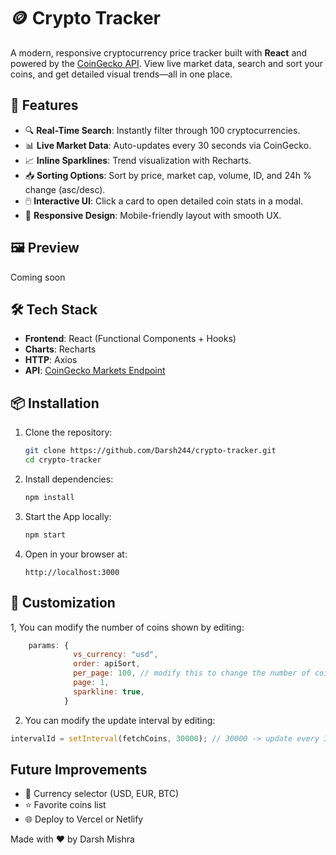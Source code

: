 # 🪙 Crypto Tracker

A modern, responsive cryptocurrency price tracker built with **React** and powered by the [CoinGecko API](https://www.coingecko.com/en/api). View live market data, search and sort your  coins, and get detailed visual trends—all in one place.

## 🚀 Features

- 🔍 **Real-Time Search**: Instantly filter through 100 cryptocurrencies.
- 📊 **Live Market Data**: Auto-updates every 30 seconds via CoinGecko.
- 📈 **Inline Sparklines**: Trend visualization with Recharts.
- 📥 **Sorting Options**: Sort by price, market cap, volume, ID, and 24h % change (asc/desc).
- 🖱️ **Interactive UI**: Click a card to open detailed coin stats in a modal.
- 🎨 **Responsive Design**: Mobile-friendly layout with smooth UX.

## 🖼️ Preview

Coming soon

## 🛠️ Tech Stack

- **Frontend**: React (Functional Components + Hooks)
- **Charts**: Recharts
- **HTTP**: Axios
- **API**: [CoinGecko Markets Endpoint](https://api.coingecko.com/api/v3/coins/markets)

## 📦 Installation

1. Clone the repository:
   ```bash
   git clone https://github.com/Darsh244/crypto-tracker.git
   cd crypto-tracker
    ```
2. Install dependencies:
    ```bash
    npm install
    ```
3. Start the App locally:
    ```bash
    npm start
    ```
4. Open in your browser at:
    ```
    http://localhost:3000

    ```

## 🔧 Customization

1, You can modify the number of coins shown by editing:
```javascript
    params: {
              vs_currency: "usd",
              order: apiSort,
              per_page: 100, // modify this to change the number of coins shown
              page: 1,
              sparkline: true,
            }
```
2. You can modify the update interval by editing:
```javascript
intervalId = setInterval(fetchCoins, 30000); // 30000 -> update every 30 seconds
```


##  Future Improvements

- 💱 Currency selector (USD, EUR, BTC)
- ⭐ Favorite coins list
- 🌐 Deploy to Vercel or Netlify


Made with ❤️ by Darsh Mishra